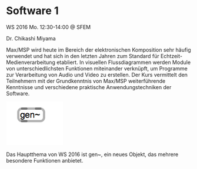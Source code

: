# Software 1 

WS 2016 
Mo. 12:30-14:00 @ SFEM

Dr. Chikashi Miyama 

Max/MSP wird heute im Bereich der elektronischen Komposition sehr häufig verwendet und hat sich in den letzten Jahren zum Standard für Echtzeit-Medienverarbeitung etabliert. In visuellen Flussdiagrammen werden Module von unterschiedlichsten Funktionen miteinander verknüpft, um Programme zur Verarbeitung von Audio und Video zu erstellen. Der Kurs vermittelt den Teilnehmern mit der Grundkenntnis von Max/MSP weiterführende Kenntnisse und verschiedene praktische Anwendungstechniken der Software. 

![gen](res/gen.png)

Das Hauptthema von WS 2016 ist gen~, ein neues Objekt, das mehrere besondere Funktionen anbietet. 

